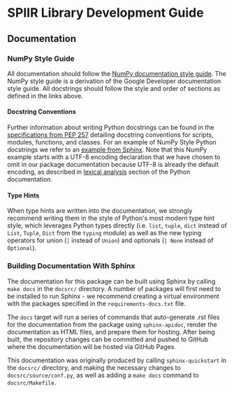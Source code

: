 # SPIIR Library Development Guide

## Documentation

### NumPy Style Guide

All documentation should follow the 
[NumPy documentation style guide](https://numpydoc.readthedocs.io/en/latest/format.html).
The NumPy style guide is a derivation of the Google Developer documentation style guide.
All docstrings should follow the style and order of sections as defined in the links above.

#### Docstring Conventions

Further information about writing Python docstrings can be found in the 
[specifications from PEP 257](https://peps.python.org/pep-0257/#multi-line-docstrings) 
detailing docstring conventions for scripts, modules, functions, and classes. For an 
example of NumPy Style Python docstrings we refer to an 
[example from Sphinx](https://sphinxcontrib-napoleon.readthedocs.io/en/latest/example_numpy.html#example-numpy).
Note that this NumPy example starts with a UTF-8 encoding declaration that we have 
chosen to omit in our package documentation because UTF-8 is already the default 
encoding, as described in [lexical analysis](https://docs.python.org/3/reference/lexical_analysis.html#encoding-declarations) section of the Python documentation.

#### Type Hints

When type hints are written into the documentation, we strongly recommend writing them 
in the style of Python's most modern type hint style, which leverages Python types 
directly (i.e. `list`, `tuple`, `dict` instead of `List`, `Tuple`, `Dict` from the 
`typing` module) as well as the new typing operators for union (`|` instead of `Union`) 
and optionals (`| None` instead of `Optional`).

### Building Documentation With Sphinx

The documentation for this package can be built using Sphinx by calling `make docs` in 
the `docsrc/` directory. A number of packages will first need to be installed to run 
Sphinx - we recommend creating a virtual environment with the packages specified in the 
`requirements-docs.txt` file.

The `docs` target will run a series of commands that auto-generate .rst files for the 
documentation from the package using `sphinx-apidoc`, render the documentation as HTML 
files, and prepare them for hosting. After being built, the repository changes can be 
committed and pushed to GitHub where the documentation will be hosted via GitHub Pages.

This documentation was originally produced by calling `sphinx-quickstart` in the 
`docsrc/` directory, and making the necessary changes to `docsrc/source/conf.py`, as 
well as adding a `make docs` command to `docsrc/Makefile`.